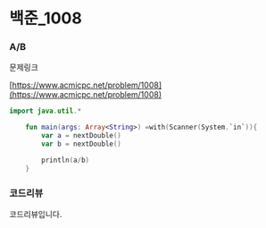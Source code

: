 # 백준_1008

### A/B

문제링크

[https://www.acmicpc.net/problem/1008](https://www.acmicpc.net/problem/1008)

```kotlin
import java.util.*

    fun main(args: Array<String>) =with(Scanner(System.`in`)){
        var a = nextDouble()
        var b = nextDouble()

        println(a/b)
    }

```

### 코드리뷰

코드리뷰입니다.
